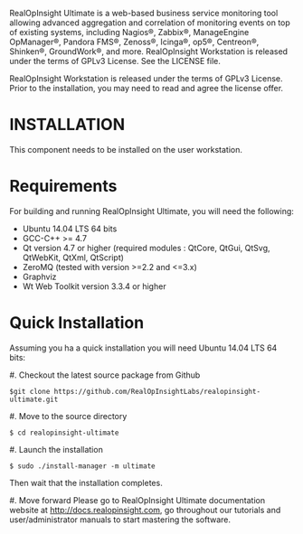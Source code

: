 RealOpInsight Ultimate is a web-based business service monitoring tool allowing advanced aggregation and correlation of monitoring events on top of existing systems, including Nagios®, Zabbix®, ManageEngine OpManager®, Pandora FMS®, Zenoss®, Icinga®, op5®, Centreon®, Shinken®, GroundWork®, and more.
RealOpInsight Workstation is released under the terms of GPLv3 License. See the LICENSE file.


RealOpInsight Workstation is released under the terms of GPLv3 License.
Prior to the installation, you may need to read and agree the license offer.
 

INSTALLATION
============
This component needs to be installed on the user workstation.

Requirements
============

For building and running RealOpInsight Ultimate, you will need the following:

- Ubuntu 14.04 LTS 64 bits
- GCC-C++ >= 4.7
- Qt version 4.7 or higher (required modules : QtCore, QtGui, QtSvg, QtWebKit, QtXml, QtScript)
- ZeroMQ (tested with version >=2.2 and <=3.x)
- Graphviz
- Wt Web Toolkit version 3.3.4 or higher
 
Quick Installation
==================

Assuming you ha a quick installation you will need Ubuntu 14.04 LTS 64 bits:

#. Checkout the latest source package from Github
```
$git clone https://github.com/RealOpInsightLabs/realopinsight-ultimate.git
```
#. Move to the source directory
```
$ cd realopinsight-ultimate
```

#. Launch the installation
```
$ sudo ./install-manager -m ultimate
```
Then wait that the installation completes.

#. Move forward
Please go to RealOpInsight Ultimate documentation website at http://docs.realopinsight.com, 
go throughout our tutorials and user/administrator manuals to start mastering the software. 


